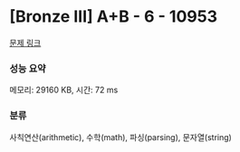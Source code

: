 # [Bronze III] A+B - 6 - 10953 

[문제 링크](https://www.acmicpc.net/problem/10953) 

### 성능 요약

메모리: 29160 KB, 시간: 72 ms

### 분류

사칙연산(arithmetic), 수학(math), 파싱(parsing), 문자열(string)

